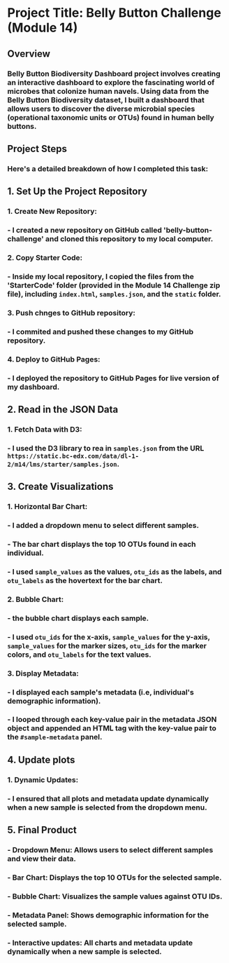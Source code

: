 # Project Title: Belly Button Challenge (Module 14)

## Overview 
### Belly Button Biodiversity Dashboard project involves creating an interactive dashboard to explore the fascinating world of microbes that colonize human navels. Using data from the Belly Button Biodiversity dataset, I built a dashboard that allows users to discover the diverse microbial species (operational taxonomic units or OTUs) found in human belly buttons.

## Project Steps
### Here's a detailed breakdown of how I completed this task:

## 1. Set Up the Project Repository 
### 1. Create New Repository:
### - I created a new repository on GitHub called 'belly-button-challenge' and cloned this repository to my local computer. 

### 2. Copy Starter Code:
### - Inside my local repository, I copied the files from the 'StarterCode' folder (provided in the Module 14 Challenge zip file), including `index.html`, `samples.json`, and the `static` folder. 

### 3. Push chnges to GitHub repository:
### - I commited and pushed these changes to my GitHub repository.

### 4. Deploy to GitHub Pages:
### - I deployed the repository to GitHub Pages for live version of my dashboard. 

## 2. Read in the JSON Data
### 1. Fetch Data with D3:
### - I used the D3 library to rea in `samples.json` from the URL `https://static.bc-edx.com/data/dl-1-2/m14/lms/starter/samples.json`.

## 3. Create Visualizations
### 1. Horizontal Bar Chart:
### - I added a dropdown menu to select different samples.
### - The bar chart displays the top 10 OTUs found in each individual.
### - I used `sample_values` as the values, `otu_ids` as the labels, and `otu_labels` as the hovertext for the bar chart. 
### 2. Bubble Chart:
### - the bubble chart displays each sample.
### - I used `otu_ids` for the x-axis, `sample_values` for the y-axis, `sample_values` for the marker sizes, `otu_ids` for the marker colors, and `otu_labels` for the text values. 
### 3. Display Metadata: 
### - I displayed each sample's metadata (i.e, individual's demographic information).
### - I looped through each key-value pair in the metadata JSON object and appended an HTML tag with the key-value pair to the `#sample-metadata` panel. 

## 4. Update plots
### 1. Dynamic Updates:
### - I ensured that all plots and metadata update dynamically when a new sample is selected from the dropdown menu. 

## 5. Final Product
### - Dropdown Menu: Allows users to select different samples and view their data. 
### - Bar Chart: Displays the top 10 OTUs for the selected sample. 
### - Bubble Chart: Visualizes the sample values against OTU IDs. 
### - Metadata Panel: Shows demographic information for the selected sample. 
### - Interactive updates: All charts and metadata update dynamically when a new sample is selected.  




